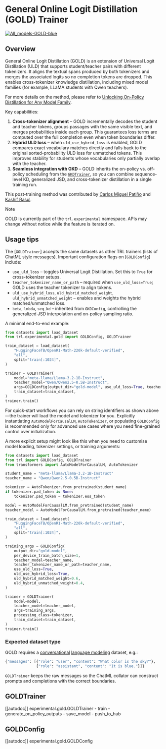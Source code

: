 # General Online Logit Distillation (GOLD) Trainer

[![All_models-GOLD-blue](https://img.shields.io/badge/All_models-GOLD-blue)](https://huggingface.co/models?other=sft,gold)

## Overview

General Online Logit Distillation (GOLD) is an extension of Universal Logit Distillation (ULD) that supports student/teacher pairs with different tokenizers. It aligns the textual spans produced by both tokenizers and merges the associated logits so no completion tokens are dropped. This enables cross-tokenizer knowledge distillation, including mixed model families (for example, LLaMA students with Qwen teachers).

For more details on the method, please refer to [Unlocking On-Policy Distillation for Any Model Family](https://huggingface.co/spaces/HuggingFaceH4/on-policy-distillation).

Key capabilities:

1. **Cross-tokenizer alignment** – GOLD incrementally decodes the student and teacher tokens, groups passages with the same visible text, and merges probabilities inside each group. This guarantees loss terms are computed over the full completion even when token boundaries differ.
2. **Hybrid ULD loss** – when `uld_use_hybrid_loss` is enabled, GOLD compares exact vocabulary matches directly and falls back to the original sorted-probability ULD loss for unmatched tokens. This improves stability for students whose vocabularies only partially overlap with the teacher.
3. **Seamless integration with GKD** – GOLD inherits the on-policy vs. off-policy scheduling from the [`GKDTrainer`](./gkd_trainer.md), so you can combine sequence-level KD, generalized JSD, and cross-tokenizer distillation in a single training run.

This post-training method was contributed by [Carlos Miguel Patiño](https://huggingface.co/cmpatino) and [Kashif Rasul](https://huggingface.co/kashif).

> [!NOTE]
> GOLD is currently part of the `trl.experimental` namespace. APIs may change without notice while the feature is iterated on.

## Usage tips

The [`GOLDTrainer`] accepts the same datasets as other TRL trainers (lists of ChatML style messages). Important configuration flags on [`GOLDConfig`] include:

* `use_uld_loss` – toggles Universal Logit Distillation. Set this to `True` for cross-tokenizer setups.
* `teacher_tokenizer_name_or_path` – required when `use_uld_loss=True`; GOLD uses the teacher tokenizer to align tokens.
* `uld_use_hybrid_loss`, `uld_hybrid_matched_weight`, `uld_hybrid_unmatched_weight` – enables and weights the hybrid
  matched/unmatched loss.
* `beta`, `lmbda`, `seq_kd` – inherited from `GKDConfig`, controlling the generalized JSD interpolation and on-policy
  sampling ratio.

A minimal end-to-end example:

```python
from datasets import load_dataset
from trl.experimental.gold import GOLDConfig, GOLDTrainer

train_dataset = load_dataset(
    "HuggingFaceTB/OpenR1-Math-220k-default-verified",
    "all",
    split="train[:1024]",
)

trainer = GOLDTrainer(
    model="meta-llama/Llama-3.2-1B-Instruct",
    teacher_model="Qwen/Qwen2.5-0.5B-Instruct",
    args=GOLDConfig(output_dir="gold-model", use_uld_loss=True, teacher_tokenizer_name_or_path="Qwen/Qwen2.5-0.5B-Instruct"),
    train_dataset=train_dataset,
)
trainer.train()
```

For quick-start workflows you can rely on string identifiers as shown above—the trainer will load the model and tokenizer for you. Explicitly instantiating `AutoModelForCausalLM`, `AutoTokenizer`, or populating `GOLDConfig` is recommended only for advanced use cases where you need fine-grained control over initialization.

A more explicit setup might look like this when you need to customise model loading, tokenizer settings, or training arguments:

```python
from datasets import load_dataset
from trl import GOLDConfig, GOLDTrainer
from transformers import AutoModelForCausalLM, AutoTokenizer

student_name = "meta-llama/Llama-3.2-1B-Instruct"
teacher_name = "Qwen/Qwen2.5-0.5B-Instruct"

tokenizer = AutoTokenizer.from_pretrained(student_name)
if tokenizer.pad_token is None:
    tokenizer.pad_token = tokenizer.eos_token

model = AutoModelForCausalLM.from_pretrained(student_name)
teacher_model = AutoModelForCausalLM.from_pretrained(teacher_name)

train_dataset = load_dataset(
    "HuggingFaceTB/OpenR1-Math-220k-default-verified",
    "all",
    split="train[:1024]",
)

training_args = GOLDConfig(
    output_dir="gold-model",
    per_device_train_batch_size=1,
    teacher_model=teacher_name,
    teacher_tokenizer_name_or_path=teacher_name,
    use_uld_loss=True,
    uld_use_hybrid_loss=True,
    uld_hybrid_matched_weight=0.6,
    uld_hybrid_unmatched_weight=0.4,
)

trainer = GOLDTrainer(
    model=model,
    teacher_model=teacher_model,
    args=training_args,
    processing_class=tokenizer,
    train_dataset=train_dataset,
)
trainer.train()
```

### Expected dataset type

GOLD requires a [conversational](dataset_formats#conversational) [language modeling](dataset_formats#language_modeling) dataset, e.g.:

```python
{"messages": [{"role": "user", "content": "What color is the sky?"},
              {"role": "assistant", "content": "It is blue."}]}
```

`GOLDTrainer` keeps the raw messages so the ChatML collator can construct prompts and completions with the correct
boundaries.

## GOLDTrainer

[[autodoc]] experimental.gold.GOLDTrainer
    - train
    - generate_on_policy_outputs
    - save_model
    - push_to_hub

## GOLDConfig

[[autodoc]] experimental.gold.GOLDConfig
